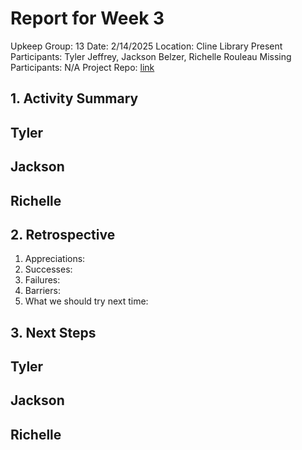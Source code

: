 # Report for Week 3
Upkeep
Group: 13
Date: 2/14/2025
Location: Cline Library
Present Participants: Tyler Jeffrey, Jackson Belzer, Richelle Rouleau
Missing Participants: N/A
Project Repo: [link](https://github.com/TJeffrey237/CS386Project.git)

## 1. Activity Summary
Tyler
- 

Jackson
- 

Richelle
- 

## 2. Retrospective
1. Appreciations: 
2. Successes: 
3. Failures: 
4. Barriers: 
5. What we should try next time: 

## 3. Next Steps
Tyler
- 

Jackson
- 

Richelle
- 
